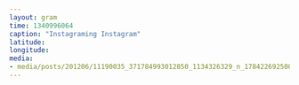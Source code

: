 ```yaml
---
layout: gram
time: 1340996064
caption: "Instagraming Instagram"
latitude: 
longitude: 
media:
- media/posts/201206/11190035_371784993012850_1134326329_n_17842269250000351.jpg
---
```

